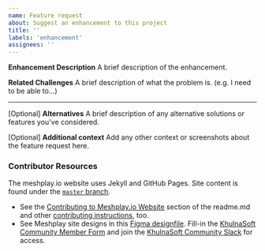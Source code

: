 ```yaml
---
name: Feature request
about: Suggest an enhancement to this project
title: ''
labels: 'enhancement'
assignees: ''
---
```


**Enhancement Description**
A brief description of the enhancement.

**Related Challenges**
A brief description of what the problem is. (e.g. I need to be able to...)

---
[Optional] **Alternatives**
A brief description of any alternative solutions or features you've considered.

[Optional] **Additional context**
Add any other context or screenshots about the feature request here.

### Contributor Resources

The meshplay.io website uses Jekyll and GitHub Pages. Site content is found under the [`master` branch](https://github.com/meshplay/meshplay.io/tree/master).
- See the [Contributing to Meshplay.io Website](https://github.com/khulnasoft/meshplay.io#contributing-to-the-meshplayio-website) section of the readme.md and other [contributing instructions](https://docs.meshplay.io/project/contributing), too.
- See Meshplay site designs in this [Figma designfile](https://www.figma.com/file/SMP3zxOjZztdOLtgN4dS2W/Meshplay-UI?node-id=110%3A1). Fill-in the [KhulnaSoft Community Member Form](https://khulnasoft.com/newcomer) and join the [KhulnaSoft Community Slack](http://slack.khulnasoft.com) for access.
